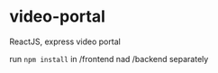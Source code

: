 # video-portal
ReactJS, express video portal

run `npm install` in /frontend nad /backend separately
